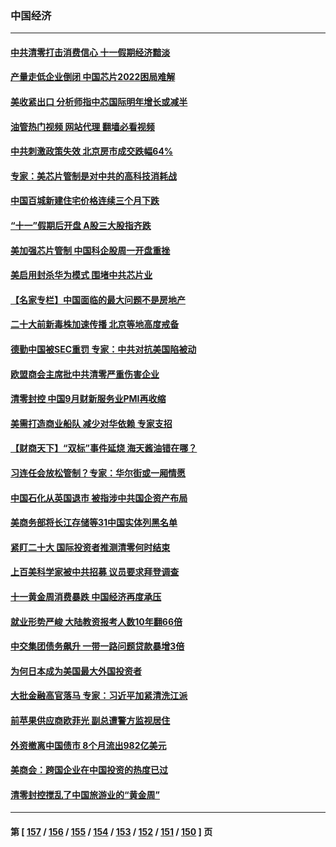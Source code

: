 ### 中国经济
---
#### [中共清零打击消费信心 十一假期经济黯淡](../../pages/ncid283/n13842590.md?10110845) 
#### [产量走低企业倒闭 中国芯片2022困局难解](../../pages/ncid283/n13842222.md?10110845) 
#### [美收紧出口 分析师指中芯国际明年增长或减半](../../pages/ncid283/n13842512.md?10110845) 
#### [油管热门视频 网站代理 翻墙必看视频](http://209.222.30.114:81/youtube.html?10110845)
#### [中共刺激政策失效 北京房市成交跌幅64%](../../pages/ncid283/n13842218.md?10110845) 
#### [专家：美芯片管制是对中共的高科技消耗战](../../pages/ncid283/n13842316.md?10110845) 
#### [中国百城新建住宅价格连续三个月下跌](../../pages/ncid283/n13842200.md?10110845) 
#### [“十一”假期后开盘 A股三大股指齐跌](../../pages/ncid283/n13842294.md?10110845) 
#### [美加强芯片管制 中国科企股周一开盘重挫](../../pages/ncid283/n13842177.md?10110845) 
#### [美启用封杀华为模式 围堵中共芯片业](../../pages/ncid283/n13841949.md?10110845) 
#### [【名家专栏】中国面临的最大问题不是房地产](../../pages/ncid283/n13841817.md?10110845) 
#### [二十大前新毒株加速传播 北京等地高度戒备](../../pages/ncid283/n13841884.md?10110845) 
#### [德勤中国被SEC重罚 专家：中共对抗美国陷被动](../../pages/ncid283/n13841588.md?10110845) 
#### [欧盟商会主席批中共清零严重伤害企业](../../pages/ncid283/n13841330.md?10110845) 
#### [清零封控 中国9月财新服务业PMI再收缩](../../pages/ncid283/n13841255.md?10110845) 
#### [美需打造商业船队 减少对华依赖 专家支招](../../pages/ncid283/n13841099.md?10110845) 
#### [【财商天下】“双标”事件延烧 海天酱油错在哪？](../../pages/ncid283/n13841113.md?10110845) 
#### [习连任会放松管制？专家：华尔街或一厢情愿](../../pages/ncid283/n13841005.md?10110845) 
#### [中国石化从英国退市 被指涉中共国企资产布局](../../pages/ncid283/n13840708.md?10110845) 
#### [美商务部将长江存储等31中国实体列黑名单](../../pages/ncid283/n13841004.md?10110845) 
#### [紧盯二十大  国际投资者推测清零何时结束](../../pages/ncid283/n13840862.md?10110845) 
#### [上百美科学家被中共招募 议员要求拜登调查](../../pages/ncid283/n13840830.md?10110845) 
#### [十一黄金周消费暴跌 中国经济再度承压](../../pages/ncid283/n13840753.md?10110845) 
#### [就业形势严峻 大陆教资报考人数10年翻66倍](../../pages/ncid283/n13840671.md?10110845) 
#### [中交集团债务飙升 一带一路问题贷款暴增3倍](../../pages/ncid283/n13840169.md?10110845) 
#### [为何日本成为美国最大外国投资者](../../pages/ncid283/n13840352.md?10110845) 
#### [大批金融高官落马 专家：习近平加紧清洗江派](../../pages/ncid283/n13839933.md?10110845) 
#### [前苹果供应商欧菲光 副总遭警方监视居住](../../pages/ncid283/n13839926.md?10110845) 
#### [外资撤离中国债市 8个月流出982亿美元](../../pages/ncid283/n13839617.md?10110845) 
#### [美商会：跨国企业在中国投资的热度已过](../../pages/ncid283/n13840022.md?10110845) 
#### [清零封控搅乱了中国旅游业的“黄金周”](../../pages/ncid283/n13839981.md?10110845) 

---
#### 第 [ [157](./157.md?10110845) / [156](./156.md?10110845) / [155](./155.md?10110845) / [154](./154.md?10110845) / [153](./153.md?10110845) / [152](./152.md?10110845) / [151](./151.md?10110845) / [150](./150.md?10110845) ] 页
